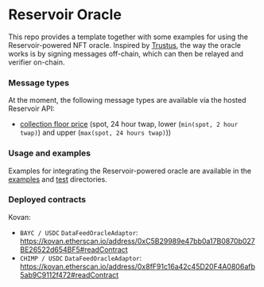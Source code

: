 # Reservoir Oracle

This repo provides a template together with some examples for using the Reservoir-powered NFT oracle. Inspired by [Trustus](https://github.com/ZeframLou/trustus), the way the oracle works is by signing messages off-chain, which can then be relayed and verifier on-chain.

### Message types

At the moment, the following message types are available via the hosted Reservoir API:

- [collection floor price](https://api.reservoir.tools/#/oracle/getOracleCollectionsCollectionFlooraskV1) (spot, 24 hour twap, lower (`min(spot, 2 hour twap)`) and upper (`max(spot, 24 hours twap)`))

### Usage and examples

Examples for integrating the Reservoir-powered oracle are available in the [examples](./contracts/examples) and [test](./test) directories.

### Deployed contracts

Kovan:

- `BAYC / USDC` `DataFeedOracleAdaptor`: https://kovan.etherscan.io/address/0xC5B29989e47bb0a17B0870b027BE26522d654BF5#readContract
- `CHIMP / USDC` `DataFeedOracleAdaptor`: https://kovan.etherscan.io/address/0x8fF91c16a42c45D20F4A0806afb5ab9C9112f472#readContract
